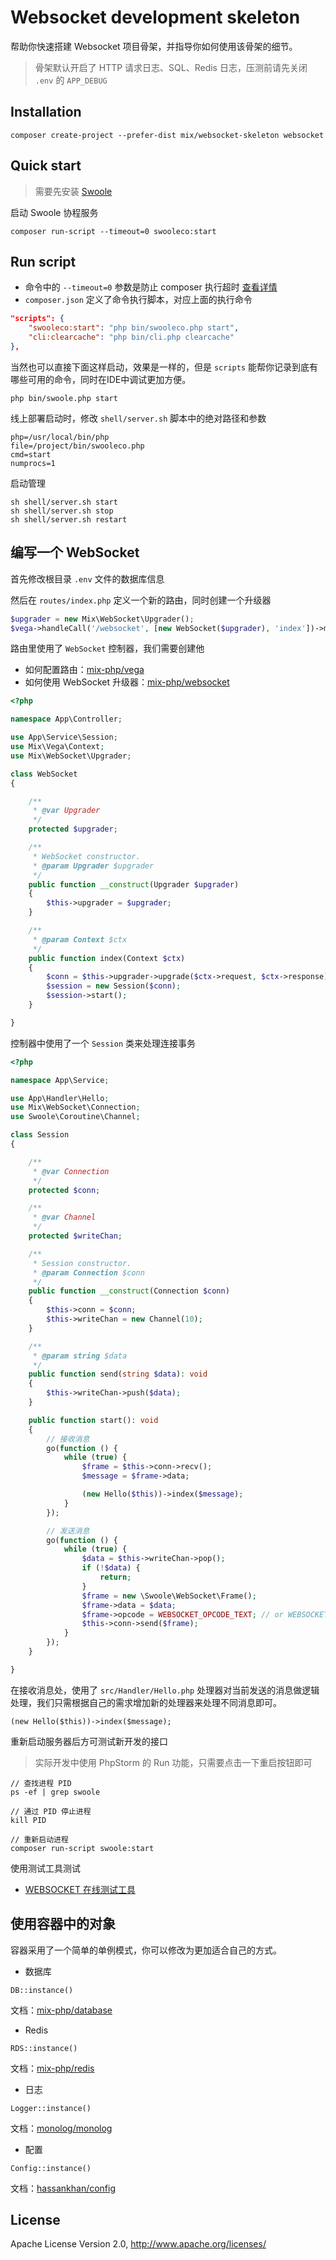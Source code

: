 # Websocket development skeleton

帮助你快速搭建 Websocket 项目骨架，并指导你如何使用该骨架的细节。

> 骨架默认开启了 HTTP 请求日志、SQL、Redis 日志，压测前请先关闭 `.env` 的 `APP_DEBUG`

## Installation

```
composer create-project --prefer-dist mix/websocket-skeleton websocket
```

## Quick start

> 需要先安装 [Swoole](https://wiki.swoole.com/#/environment)

启动 Swoole 协程服务

```
composer run-script --timeout=0 swooleco:start
```

## Run script

- 命令中的 `--timeout=0` 参数是防止 composer 执行超时 [查看详情](https://getcomposer.org/doc/06-config.md#process-timeout)
- `composer.json` 定义了命令执行脚本，对应上面的执行命令

```json
"scripts": {
    "swooleco:start": "php bin/swooleco.php start",
    "cli:clearcache": "php bin/cli.php clearcache"
},
```


当然也可以直接下面这样启动，效果是一样的，但是 `scripts` 能帮你记录到底有哪些可用的命令，同时在IDE中调试更加方便。

```
php bin/swoole.php start
```

线上部署启动时，修改 `shell/server.sh` 脚本中的绝对路径和参数

```
php=/usr/local/bin/php
file=/project/bin/swooleco.php
cmd=start
numprocs=1
```

启动管理

```
sh shell/server.sh start
sh shell/server.sh stop
sh shell/server.sh restart
```

## 编写一个 WebSocket

首先修改根目录 `.env` 文件的数据库信息

然后在 `routes/index.php` 定义一个新的路由，同时创建一个升级器

```php
$upgrader = new Mix\WebSocket\Upgrader();
$vega->handleCall('/websocket', [new WebSocket($upgrader), 'index'])->methods('GET');
```

路由里使用了 `WebSocket` 控制器，我们需要创建他

- 如何配置路由：[mix-php/vega](https://github.com/mix-php/vega#readme)
- 如何使用 WebSocket 升级器：[mix-php/websocket](https://github.com/mix-php/websocket#readme)

```php
<?php

namespace App\Controller;

use App\Service\Session;
use Mix\Vega\Context;
use Mix\WebSocket\Upgrader;

class WebSocket
{

    /**
     * @var Upgrader
     */
    protected $upgrader;

    /**
     * WebSocket constructor.
     * @param Upgrader $upgrader
     */
    public function __construct(Upgrader $upgrader)
    {
        $this->upgrader = $upgrader;
    }

    /**
     * @param Context $ctx
     */
    public function index(Context $ctx)
    {
        $conn = $this->upgrader->upgrade($ctx->request, $ctx->response);
        $session = new Session($conn);
        $session->start();
    }

}
```

控制器中使用了一个 `Session` 类来处理连接事务

```php
<?php

namespace App\Service;

use App\Handler\Hello;
use Mix\WebSocket\Connection;
use Swoole\Coroutine\Channel;

class Session
{

    /**
     * @var Connection
     */
    protected $conn;

    /**
     * @var Channel
     */
    protected $writeChan;

    /**
     * Session constructor.
     * @param Connection $conn
     */
    public function __construct(Connection $conn)
    {
        $this->conn = $conn;
        $this->writeChan = new Channel(10);
    }

    /**
     * @param string $data
     */
    public function send(string $data): void
    {
        $this->writeChan->push($data);
    }

    public function start(): void
    {
        // 接收消息
        go(function () {
            while (true) {
                $frame = $this->conn->recv();
                $message = $frame->data;

                (new Hello($this))->index($message);
            }
        });

        // 发送消息
        go(function () {
            while (true) {
                $data = $this->writeChan->pop();
                if (!$data) {
                    return;
                }
                $frame = new \Swoole\WebSocket\Frame();
                $frame->data = $data;
                $frame->opcode = WEBSOCKET_OPCODE_TEXT; // or WEBSOCKET_OPCODE_BINARY
                $this->conn->send($frame);
            }
        });
    }

}
```

在接收消息处，使用了 `src/Handler/Hello.php` 处理器对当前发送的消息做逻辑处理，我们只需根据自己的需求增加新的处理器来处理不同消息即可。

```
(new Hello($this))->index($message);
```

重新启动服务器后方可测试新开发的接口

> 实际开发中使用 PhpStorm 的 Run 功能，只需要点击一下重启按钮即可

```
// 查找进程 PID
ps -ef | grep swoole

// 通过 PID 停止进程
kill PID

// 重新启动进程
composer run-script swoole:start
```

使用测试工具测试

- [WEBSOCKET 在线测试工具](http://www.easyswoole.com/wstool.html)

## 使用容器中的对象

容器采用了一个简单的单例模式，你可以修改为更加适合自己的方式。

- 数据库

```
DB::instance()
```

文档：[mix-php/database](https://github.com/mix-php/database#readme)

- Redis

```
RDS::instance()
```

文档：[mix-php/redis](https://github.com/mix-php/redis#readme)

- 日志

```
Logger::instance()
```

文档：[monolog/monolog](https://seldaek.github.io/monolog/doc/01-usage.html)

- 配置

```
Config::instance()
```

文档：[hassankhan/config](https://github.com/hassankhan/config#getting-values)

## License

Apache License Version 2.0, http://www.apache.org/licenses/
